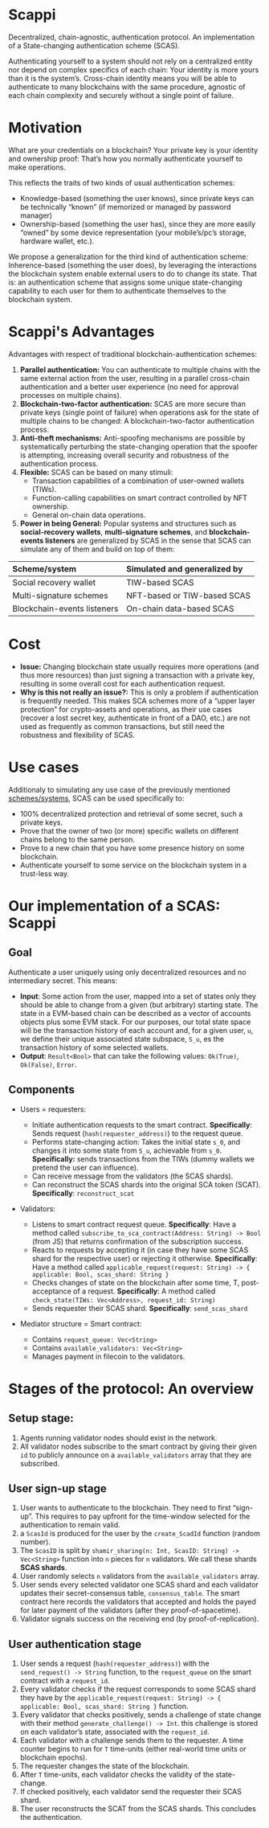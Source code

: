 # Scappi
Decentralized, chain-agnostic, authentication protocol. An implementation of a State-changing authentication scheme (SCAS).

Authenticating yourself to a system should not rely on a centralized entity nor depend on complex specifics of each chain: Your identity is more yours than it is the system’s. Cross-chain identity means you will be able to authenticate to many blockchains with the same procedure, agnostic of each chain complexity and securely without a single point of failure.

# Motivation
What are your credentials on a blockchain? Your private key is your identity and ownership proof: That’s how you normally authenticate yourself to make operations.
    
This reflects the traits of two kinds of usual authentication schemes: 
    
- Knowledge-based (something the user knows), since private keys can be technically “known” (if memorized or managed by password manager)
- Ownership-based (something the user has), since they are more easily “owned” by some device representation (your mobile’s/pc’s storage, hardware wallet, etc.).
    
We propose a generalization for the third kind of authentication scheme: Inherence-based (something the user does), by leveraging the interactions the blockchain system enable external users to do to change its state. That is: an authentication scheme that assigns some unique state-changing capability to each user for them to authenticate themselves to the blockchain system. 
    
# Scappi's Advantages    
Advantages with respect of traditional blockchain-authentication schemes:
    
1. **Parallel authentication:** You can authenticate to multiple chains with the same external action from the user, resulting in a parallel cross-chain authentication and a better user experience (no need for approval processes on multiple chains).
2. **Blockchain-two-factor authentication:** SCAS are more secure than private keys (single point of failure) when operations ask for the state of multiple chains to be changed: A blockchain-two-factor authentication process.
3. **Anti-theft mechanisms:** Anti-spoofing mechanisms are possible by systematically perturbing the state-changing operation that the spoofer is attempting, increasing overall security and robustness of the authentication process.
4. **Flexible:** SCAS can be based on many stimuli: 
   - Transaction capabilities of a combination of user-owned wallets (TIWs).
   - Function-calling capabilities on smart contract controlled by NFT ownership.
   - General on-chain data operations.
5. **Power in being General:** Popular systems and structures such as **social-recovery wallets**, **multi-signature schemes**, and **blockchain-events listeners** are generalized by SCAS in the sense that SCAS can simulate any of them and build on top of them:

| Scheme/system               | Simulated and generalized by |
|:----------------------------|:-----------------------------|
| Social recovery wallet      | TIW-based SCAS               |
| Multi-signature schemes     | NFT-based or TIW-based SCAS  |
| Blockchain-events listeners | On-chain data-based SCAS     |

# Cost
- **Issue:** Changing blockchain state usually requires more operations (and thus more resources) than just signing a transaction with a private key, resulting in some overall cost for each authentication request. 
- **Why is this not really an issue?:** This is only a problem if authentication is frequently needed. This makes SCA schemes more of a “upper layer protection” for crypto-assets and operations, as their use cases (recover a lost secret key, authenticate in front of a DAO, etc.) are not used as frequently as common transactions, but still need the robustness and flexibility of SCAS.

# Use cases
Additionaly to simulating any use case of the previously mentioned [schemes/systems](#Motivation), SCAS can be used specifically to:
- 100% decentralized protection and retrieval of some secret, such a private keys.
- Prove that the owner of two (or more) specific wallets on different chains belong to the same person. 
- Prove to a new chain that you have some presence history on some blockchain.
- Authenticate yourself to some service on the blockchain system in a trust-less way.

# Our implementation of a SCAS: Scappi
## Goal 
Authenticate a user uniquely using only decentralized resources and no intermediary secret. This means: 

- **Input**: Some action from the user, mapped into a set of states only they should be able to change from a given (but arbitrary) starting state. The state in a EVM-based chain can be described as a vector of accounts objects plus some EVM stack. For our purposes, our total state space will be the transaction history of each account and, for a given user, `u`, we define their unique associated state subspace, `S_u`, es the transaction history of some selected wallets. 
- **Output**: `Result<Bool>` that can take the following values: `Ok(True)`, `Ok(False)`, `Error`.

## Components
- Users = requesters: 
  - Initiate authentication requests to the smart contract. **Specifically**: Sends request (`hash(requester_address)`) to the request queue.
  - Performs state-changing action: Takes the initial state `s_0`, and changes it into some state from `S_u`, achievable from `s_0`. **Specifically:** sends transactions from the TIWs (dummy wallets we pretend the user can influence).
  - Can receive message from the validators (the SCAS shards).
  - Can reconstruct the SCAS shards into the original SCA token (SCAT). **Specifically**: `reconstruct_scat`
  
- Validators:
  - Listens to smart contract request queue. **Specifically**: Have a method called `subscribe_to_sca_contract(Address: String) -> Bool` (from JS) that returns confirmation of the subscription success.
  - Reacts to requests by accepting it (in case they have some SCAS shard for the respective user) or rejecting it otherwise. **Specifically**: Have a method called `applicable_request(request: String) -> { applicable: Bool, scas_shard: String }`
  - Checks changes of state on the blockchain after some time, T, post-acceptance of a request. **Specifically**: A method called `check_state(TIWs: Vec<Address>, request_id: String)`
  - Sends requester their SCAS shard. **Specifically**: `send_scas_shard`
  
- Mediator structure = Smart contract: 
  - Contains `request_queue: Vec<String>`
  - Contains `available_validators: Vec<String>`
  - Manages payment in filecoin to the validators.

# Stages of the protocol: An overview
## Setup stage:
1. Agents running validator nodes should exist in the network. 
2. All validator nodes subscribe to the smart contract by giving their given `id` to publicly announce on a `available_validators` array that they are subscribed.

## User sign-up stage
1. User wants to authenticate to the blockchain. They need to first “sign-up”. This requires to pay upfront for the time-window selected for the authentication to remain valid.
2. a `ScasId` is produced for the user by the `create_ScadId` function (random number). 
3. The `ScasID` is split by `shamir_sharing(n: Int, ScasID: String) -> Vec<String>` function into `n` pieces for `n` validators. We call these shards ******SCAS shards******.
4. User randomly selects `n` validators from the `available_validators` array.
5. User sends every selected validator one SCAS shard and each validator updates their secret-consensus table, `consensus_table`. The smart contract here records the validators that accepted and holds the payed for later payment of the validators (after they proof-of-spacetime).
6. Validator signals success on the receiving end (by proof-of-replication).

##  User authentication stage
1. User sends a request (`hash(requester_address)`) with the `send_request() -> String` function, to the `request_queue` on the smart contract with a `request_id`.
2. Every validator checks if the request corresponds to some SCAS shard they have by the `applicable_request(request: String) -> { applicable: Bool, scas_shard: String }` function.
3. Every validator that checks positively, sends a challenge of state change with their method `generate_challenge() -> Int`. this challenge is stored on each validator’s state, associated with the `request_id`. 
4. Each validator with a challenge sends them to the requester. A time counter begins to run for `T` time-units (either real-world time units or blockchain epochs).
5. The requester changes the state of the blockchain.
6. After `T` time-units, each validator checks the validity of the state-change.
7. If checked positively, each validator send the requester their SCAS shard.
8. The user reconstructs the SCAT from the SCAS shards. This concludes the authentication.

